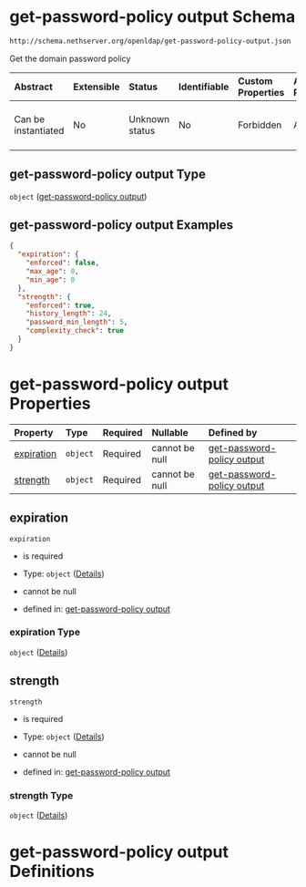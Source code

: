 # get-password-policy output Schema

```txt
http://schema.nethserver.org/openldap/get-password-policy-output.json
```

Get the domain password policy

| Abstract            | Extensible | Status         | Identifiable | Custom Properties | Additional Properties | Access Restrictions | Defined In                                                                                         |
| :------------------ | :--------- | :------------- | :----------- | :---------------- | :-------------------- | :------------------ | :------------------------------------------------------------------------------------------------- |
| Can be instantiated | No         | Unknown status | No           | Forbidden         | Allowed               | none                | [get-password-policy-output.json](openldap/get-password-policy-output.json "open original schema") |

## get-password-policy output Type

`object` ([get-password-policy output](get-password-policy-output.md))

## get-password-policy output Examples

```json
{
  "expiration": {
    "enforced": false,
    "max_age": 0,
    "min_age": 0
  },
  "strength": {
    "enforced": true,
    "history_length": 24,
    "password_min_length": 5,
    "complexity_check": true
  }
}
```

# get-password-policy output Properties

| Property                  | Type     | Required | Nullable       | Defined by                                                                                                                                                                       |
| :------------------------ | :------- | :------- | :------------- | :------------------------------------------------------------------------------------------------------------------------------------------------------------------------------- |
| [expiration](#expiration) | `object` | Required | cannot be null | [get-password-policy output](get-password-policy-output-properties-expiration.md "http://schema.nethserver.org/openldap/get-password-policy-output.json#/properties/expiration") |
| [strength](#strength)     | `object` | Required | cannot be null | [get-password-policy output](get-password-policy-output-properties-strength.md "http://schema.nethserver.org/openldap/get-password-policy-output.json#/properties/strength")     |

## expiration



`expiration`

*   is required

*   Type: `object` ([Details](get-password-policy-output-properties-expiration.md))

*   cannot be null

*   defined in: [get-password-policy output](get-password-policy-output-properties-expiration.md "http://schema.nethserver.org/openldap/get-password-policy-output.json#/properties/expiration")

### expiration Type

`object` ([Details](get-password-policy-output-properties-expiration.md))

## strength



`strength`

*   is required

*   Type: `object` ([Details](get-password-policy-output-properties-strength.md))

*   cannot be null

*   defined in: [get-password-policy output](get-password-policy-output-properties-strength.md "http://schema.nethserver.org/openldap/get-password-policy-output.json#/properties/strength")

### strength Type

`object` ([Details](get-password-policy-output-properties-strength.md))

# get-password-policy output Definitions
